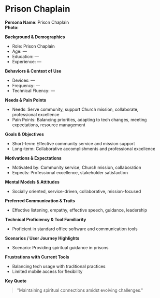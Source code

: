 # Prison Chaplain

**Persona Name**: Prison Chaplain  
**Photo**:  

**Background & Demographics**  
- Role: Prison Chaplain  
- Age: —  
- Education: —  
- Experience: —  

**Behaviors & Context of Use**  
- Devices: —  
- Frequency: —  
- Technical Fluency: —  

**Needs & Pain Points**  
- Needs: Serve community, support Church mission, collaborate, professional excellence  
- Pain Points: Balancing priorities, adapting to tech changes, meeting expectations, resource management  

**Goals & Objectives**  
- Short-term: Effective community service and mission support  
- Long-term: Collaborative accomplishments and professional excellence  

**Motivations & Expectations**  
- Motivated by: Community service, Church mission, collaboration  
- Expects: Professional excellence, stakeholder satisfaction  

**Mental Models & Attitudes**  
- Socially oriented, service-driven, collaborative, mission-focused  

**Preferred Communication & Traits**  
- Effective listening, empathy, effective speech, guidance, leadership  

**Technical Proficiency & Tool Familiarity**  
- Proficient in standard office software and communication tools  

**Scenarios / User Journey Highlights**  
- Scenario: Providing spiritual guidance in prisons  

**Frustrations with Current Tools**  
- Balancing tech usage with traditional practices  
- Limited mobile access for flexibility  

**Key Quote**  
> "Maintaining spiritual connections amidst evolving challenges."  